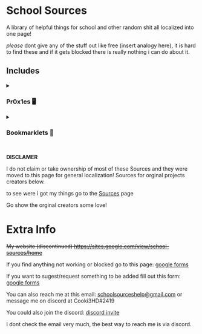 # School Sources
A library of helpful things for school and other random shit all localized into one page!

*please* dont give any of the stuff out like free (insert analogy here), it is hard to find these and if it gets blocked there is really nothing i can do about it.


## Includes 

<details><summary><h3>Pr0x1es 🖥</h3></summary>                                                                                  

 - [Ultravoilet](https://ionian-electric-pelican.glitch.me/)

- [Holy Unblocker](https://responsible-silk-celestite.glitch.me)

- [Elixer](https://cerryx.net/)

- [Kproxy](https://192.95.4.124/)

- [Ludicrous](https://thaleyl.studyschooltoday.eu.org/)

- [Shadow](https://somber-eggplant-people.glitch.me/)

- [Nebula](https://schoolstatus.glitch.me/)

- [Metalic](https://birdfood.gq/)

- [Utopia](https://learningprep.xyz/)

- [Abyss](https://panel.redsteedstudios.com/)

- [TIWcog](https://starttiw.vercel.app/static/index.html)

- [Incognito](https://justicehs.herokuapp.com/)

- [RammerHead](https://reading-helper.cf/)

- [Intersteller](https://yxzy.mathewparkin.com/)

- [Rouge](https://lakesidetuition.info/)

- [Ruby Network](https://rubynetwork.tech/search)

- [CroxyProxy](https://www.a.cpfrx.info/)

- [RadonGames](https://rdg.scythx.cf/)

- [Emerald](https://ill.malmo.cl/)

- [Ball bang](https://math.appnaz.com/)

- [Node Unblocker](https://science-quizzez.vercel.app/)

- [TBG95](https://education-live.fun/)

- [Premium P_R.0.XE1E](https://search.bestmathbooks.online/)

</details>

<details><summary><h3>Bookmarklets 📒</h3></summary> 

 - [Blooket Cheats](https://github.com/binary-pumpkin/schoolsources/blob/main/Bookmarklet%20Cheats/Blooket%20Cheats)
 
 - [Edit Page](https://github.com/binary-pumpkin/schoolsources/blob/main/Bookmarklet%20Cheats/Edit%20Page)
 
 - [Edpuzzle Cheats](https://github.com/binary-pumpkin/schoolsources/blob/main/Bookmarklet%20Cheats/Edpuzzle%20cheats)
 
 - [Prodigy Cheats](https://github.com/binary-pumpkin/schoolsources/blob/main/Bookmarklet%20Cheats/Prodigy%20X%20Cheat)
 
 - [Quizlet Cheats](https://github.com/binary-pumpkin/schoolsources/blob/main/Bookmarklet%20Cheats/Quizlet%20Cheats)
 
</details>

## 

**DISCLAMER**

I do not claim or take ownership of most of these Sources and they were moved to this page for general localization!
Sources for orginal projects creators below.

to see were i got my things go to the [Sources](https://github.com/binary-pumpkin/schoolsources/blob/main/sources.md) page

Go show the orginal creators some love!

# Extra Info

~~My website (discontinued) https://sites.google.com/view/school-sources/home~~

If you find anything not working or blocked go to this page: [google forms](https://docs.google.com/forms/d/e/1FAIpQLSd--wPqaJUtXvfPjoIoguYmElUvNZTPtoYmdH_WSi0PrdY56g/viewform?usp=sf_link)

If you want to sugest/request something to be added fill out this form: [google forms](https://forms.gle/ve1Ew33ySbkNty4r5)

You can also reach me at this email: schoolsourceshelp@gmail.com or message me on discord at Cooki3HD#2419

You could also join the discord: [discord invite](https://www.google.com/url?q=https%3A%2F%2Fdiscord.gg%2FmHNHavHevP&sa=D&sntz=1&usg=AOvVaw0cR-u1GasHggzlvH1AEZxF)

I dont check the email very much, the best way to reach me is via discord.
